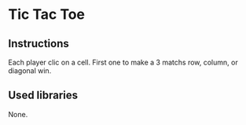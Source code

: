 # Tic Tac Toe

## Instructions
Each player clic on a cell.
First one to make a 3 matchs row, column, or diagonal win.


## Used libraries
None.


 


